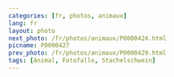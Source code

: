 ```yaml
---
categories: [fr, photos, animaux]
lang: fr
layout: photo
next_photo: /fr/photos/animaux/P0000424.html
picname: P0000427
prev_photo: /fr/photos/animaux/P0000429.html
tags: [Animal, Fotofalle, Stachelschwein]
---
```

